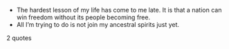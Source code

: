  - The hardest lesson of my life has come to me late. It is that a nation can win freedom without its people becoming free.
 - All I’m trying to do is not join my ancestral spirits just yet.

2 quotes